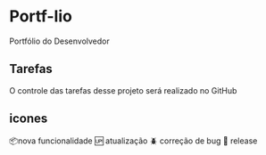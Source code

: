 # Portf-lio
Portfólio do Desenvolvedor

## Tarefas
O controle das tarefas desse projeto será realizado no GitHub

## icones

:package:nova funcionalidade
:up: atualização
:beetle: correção de bug
:checkered_flag: release
